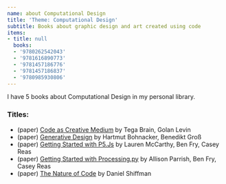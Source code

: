 ```yaml
---
name: about Computational Design
title: 'Theme: Computational Design'
subtitle: Books about graphic design and art created using code
items:
- title: null
  books:
  - '9780262542043'
  - '9781616890773'
  - '9781457186776'
  - '9781457186837'
  - '9780985930806'
---
```

I have 5 books about Computational Design in my personal library.

### Titles:
- (paper) [Code as Creative Medium](/books/info/9780262542043) by Tega Brain, Golan Levin
- (paper) [Generative Design](/books/info/9781616890773) by Hartmut Bohnacker, Benedikt Groß
- (paper) [Getting Started with P5.Js](/books/info/9781457186776) by Lauren McCarthy, Ben Fry, Casey Reas
- (paper) [Getting Started with Processing.py](/books/info/9781457186837) by Allison Parrish, Ben Fry, Casey Reas
- (paper) [The Nature of Code](/books/info/9780985930806) by Daniel Shiffman
